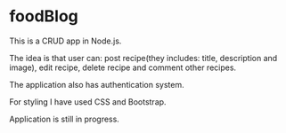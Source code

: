 # foodBlog
This is a CRUD app in Node.js.

The idea is that user can: post recipe(they includes: title, description and image),
edit recipe, delete recipe and comment other recipes.

The application also has authentication system.

For styling I have used CSS and Bootstrap.

Application is still in progress.

